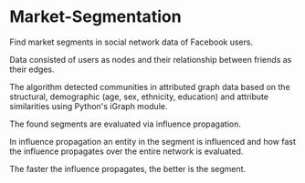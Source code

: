 # Market-Segmentation
Find market segments in social network data of Facebook users.

Data consisted of users as nodes and their relationship between friends as their edges. 

The algorithm detected communities in attributed graph data based on the structural, demographic (age, sex, ethnicity, education) and attribute similarities using Python's iGraph module. 

The found segments are evaluated via influence propagation. 

In influence propagation an entity in the segment is influenced and how fast the influence propagates over the entire network is evaluated. 

The faster the influence propagates, the better is the segment.
